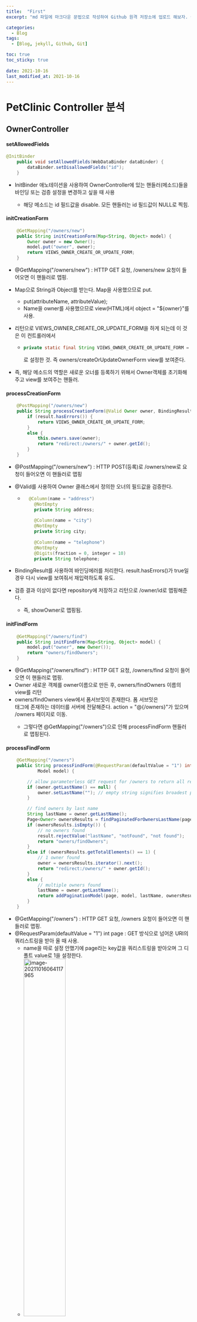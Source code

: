 ```yaml
---
title:  "First"
excerpt: "md 파일에 마크다운 문법으로 작성하여 Github 원격 저장소에 업로드 해보자. 에디터는 Visual Studio code 사용! 로컬 서버에서 확인도 해보자. "

categories:
  - Blog
tags:
  - [Blog, jekyll, Github, Git]

toc: true
toc_sticky: true
 
date: 2021-10-16
last_modified_at: 2021-10-16
---
```








# PetClinic Controller 분석



## OwnerController



#### setAllowedFields

```java
@InitBinder
	public void setAllowedFields(WebDataBinder dataBinder) {
		dataBinder.setDisallowedFields("id");
	}
```

- InitBinder 애노테이션을 사용하여 OwnerController에 있는 핸들러(메소드)들을 바인딩 또는 검증 설정을 변경하고 싶을 때 사용

  - 해당 메소드는 id 필드값을 disable. 모든 핸들러는 id 필드값이 NULL로 찍힘.

  

#### initCreationForm

```java
	@GetMapping("/owners/new")
	public String initCreationForm(Map<String, Object> model) {
		Owner owner = new Owner();
		model.put("owner", owner);
		return VIEWS_OWNER_CREATE_OR_UPDATE_FORM;
	}
```

- @GetMapping("/owners/new") : HTTP GET 요청, /owners/new 요청이 들어오면 이 핸들러로 맵핑.

- Map으로 String과 Object를 받는다. Map을 사용했으므로 put.

  - put(attributeName, attributeValue);
  - Name을 owner를 사용했으므로 view(HTML)에서 object = "${owner}"를 사용.

- 리턴으로 VIEWS_OWNER_CREATE_OR_UPDATE_FORM을 하게 되는데 이 것은 이 컨트롤러에서 

  - ```java
    private static final String VIEWS_OWNER_CREATE_OR_UPDATE_FORM = "owners/createOrUpdateOwnerForm";
    ```

    로 설정한 것. 즉 owners/createOrUpdateOwnerForm view를 보여준다.

  

- 즉, 해당 메소드의 역할은 새로운 오너를 등록하기 위해서 Owner객체를 초기화해주고 view를 보여주는 핸들러.



#### processCreationForm

```java
	@PostMapping("/owners/new")
	public String processCreationForm(@Valid Owner owner, BindingResult result) {
		if (result.hasErrors()) {
			return VIEWS_OWNER_CREATE_OR_UPDATE_FORM;
		}
		else {
			this.owners.save(owner);
			return "redirect:/owners/" + owner.getId();
		}
	}
```

- @PostMapping("/owners/new") : HTTP POST(등록)로 /owners/new로 요청이 들어오면 이 핸들러로 맵핑

- @Valid를 사용하여 Owner 클래스에서 정의한 오너의 필드값을 검증한다.

  - ```java
      @Column(name = "address")
      	@NotEmpty
      	private String address;
      
      	@Column(name = "city")
      	@NotEmpty
      	private String city;
      
      	@Column(name = "telephone")
      	@NotEmpty
      	@Digits(fraction = 0, integer = 10)
      	private String telephone;
    ```

    

- BindingResult를 사용하여 바인딩에러를 처리한다. result.hasErrors()가 true일 경우 다시 view를 보여줘서 재입력하도록 유도.

- 검증 결과 이상이 없다면 repository에 저장하고 리턴으로 /owner/id로 맵핑해준다.
  
  - 즉, showOwner로 맵핑됨.

#### initFindForm

```java
	@GetMapping("/owners/find")
	public String initFindForm(Map<String, Object> model) {
		model.put("owner", new Owner());
		return "owners/findOwners";
	}

```

- @GetMapping("/owners/find") : HTTP GET 요청, /owners/find 요청이 들어오면 이 핸들러로 맵핑.
- Owner 새로운 객체를 owner이름으로 만든 후, owners/findOwners 이름의 view를 리턴
- owners/findOwners view에서 폼서브밋이 존재한다. 폼 서브밋은 <form>태그에 존재하는 데이터를 서버에 전달해준다. action = "@{/owners}"가 있으며 /owners 페이지로 이동.
  - 그렇다면 @GetMapping("/owners")으로 인해 processFindForm 핸들러로 맵핑된다.

#### processFindForm

```java
	@GetMapping("/owners")
	public String processFindForm(@RequestParam(defaultValue = "1") int page, Owner owner, BindingResult result,
			Model model) {

		// allow parameterless GET request for /owners to return all records
		if (owner.getLastName() == null) {
			owner.setLastName(""); // empty string signifies broadest possible search
		}

		// find owners by last name
		String lastName = owner.getLastName();
		Page<Owner> ownersResults = findPaginatedForOwnersLastName(page, lastName);
		if (ownersResults.isEmpty()) {
			// no owners found
			result.rejectValue("lastName", "notFound", "not found");
			return "owners/findOwners";
		}
		else if (ownersResults.getTotalElements() == 1) {
			// 1 owner found
			owner = ownersResults.iterator().next();
			return "redirect:/owners/" + owner.getId();
		}
		else {
			// multiple owners found
			lastName = owner.getLastName();
			return addPaginationModel(page, model, lastName, ownersResults);
		}
	}
```

- @GetMapping("/owners") : HTTP GET 요청, /owners 요청이 들어오면 이 핸들러로 맵핑.
- @RequestParam(defaultValue = "1") int page : GET 방식으로 넘어온 URI의 쿼리스트링을 받아 올 때 사용. 
  - name을 따로 설정 안했기에 page라는 key값을 쿼리스트링을 받아오며 그 디폴트 value로 1을 설정한다.
  - <img src="img/image-20211016064117965.png" alt="image-20211016064117965" style="width:50%;" />
- 기본적인 등록된 오너 찾는 핸들러
- 검색창에서 아무런 데이터 없이 find한다면 LastName을 ""
- Page는 JPA와 관련된 내용. 공부 후 다시 분석.
- 검색 결과가 없다면 다시 입력받을 수 있게 owners/findOwners view를 보여줌
- 검색 결과가 하나라면 해당하는 /owners/id를 맵핑되는 핸들러로 리다이렉트.
- 검색 결과가 여러개라면 addPaginationModel 메소드로 파라미터를 넘겨준다.



#### addPaginationModel

```java
	private String addPaginationModel(int page, Model model, String lastName, Page<Owner> paginated) {
		model.addAttribute("listOwners", paginated);
		List<Owner> listOwners = paginated.getContent();
		model.addAttribute("currentPage", page);
		model.addAttribute("totalPages", paginated.getTotalPages());
		model.addAttribute("totalItems", paginated.getTotalElements());
		model.addAttribute("listOwners", listOwners);
		return "owners/ownersList";
	}

```

- processFindForm핸들러에서 Owner의 검색결과가 여러개라면 넘어오는 메소드
- 모델에 정보를 넣어주고 owners/ownersList view를 보여줌.



#### findPaginatedForOwnersLastName

```java
	private Page<Owner> findPaginatedForOwnersLastName(int page, String lastname) {

		int pageSize = 5;
		Pageable pageable = PageRequest.of(page - 1, pageSize);
		return owners.findByLastName(lastname, pageable);

	}
```



#### initUpdateOwnerForm

```java
	@GetMapping("/owners/{ownerId}/edit")
	public String initUpdateOwnerForm(@PathVariable("ownerId") int ownerId, Model model) {
		Owner owner = this.owners.findById(ownerId);
		model.addAttribute(owner);
		return VIEWS_OWNER_CREATE_OR_UPDATE_FORM;
	}
```

- @GetMapping("/owners/{ownerId}/edit") : HTTP GET 요청으로 ownerId가 들어온다.
- @PathVariable("ownerId") int ownerId : PathVariable을 사용하여 URI에서 ownerId와 일치하는 정보를 가져온다.
- ownerId를 사용하여 일치하는 오너를 찾은후에 owner에 넣고 모델에 정보를 넣는다.
- 리턴을 VIEWS_OWNER_CREATE_OR_UPDATE_FORM라는 view를 보여주며 owner를 같이 넘겨준다.



#### processUpdateOwnerForm

```java
	@PostMapping("/owners/{ownerId}/edit")
	public String processUpdateOwnerForm(@Valid Owner owner, BindingResult result,
			@PathVariable("ownerId") int ownerId) {
		if (result.hasErrors()) {
			return VIEWS_OWNER_CREATE_OR_UPDATE_FORM;
		}
		else {
			owner.setId(ownerId);
			this.owners.save(owner);
			return "redirect:/owners/{ownerId}";
		}
	}
```

- 오너의 정보를 에딧하고 등록을 한다.
- 입력한 값들이 바인딩 에러가 나올시 다시 입력받을 수 있게 뷰를 보여준다
- 입력한 값들이 정상이라면 그 정보를 저장하고 /owners/{ownerId} 요청을 맵핑하는 핸들러로 리다이렉트된다.

#### showOwner

```java
	@GetMapping("/owners/{ownerId}")
	public ModelAndView showOwner(@PathVariable("ownerId") int ownerId) {
		ModelAndView mav = new ModelAndView("owners/ownerDetails");
		Owner owner = this.owners.findById(ownerId);
		for (Pet pet : owner.getPets()) {
			pet.setVisitsInternal(visits.findByPetId(pet.getId()));
		}
		mav.addObject(owner);
		return mav;
	}
```

- @GetMapping("/owners/{ownerId}") : HTTP GET으로 /owners/{ownerId} 요청이 들어오면 이 핸들러로 맵핑한다.
- ModelAndView는 모델과 뷰를 동시에 설정 가능하다. 
  - ModelAndView mav = new ModelAndView("owners/ownerDetails");에서 owners/ownerDetails로 view를 설정
  - mav.addObject(owner);에서 뷰로 보낼 데이터 값을 넣는다.
  - 리턴은 모델앤뷰를 리턴하여 뷰를 보여주며 addObject했던 값도 같이 넘겨준다.



## PetController



#### populatePetTypes

```java

```



#### findOwner

```java

```



#### initOwnerBinder

```java

```



#### initPetBinder

```java

```



#### initCreationForm

```java

```



#### processCreationForm

```java

```



#### initUpdateForm

```java

```



#### processUpdateForm

```java

```



## VisitController



#### SetAllowedFields

```java

```



#### loadPetWithVisit

```java

```



#### initNewVisitForm

```java

```



#### processNewVisitForm

```java

```



## CrashController



#### triggerException

```java

```



## VetController



#### showVetList

```java

```



#### addPaginationModel

```java

```



#### findPaginated

```java

```



#### showResourcesVetList

```java

```

